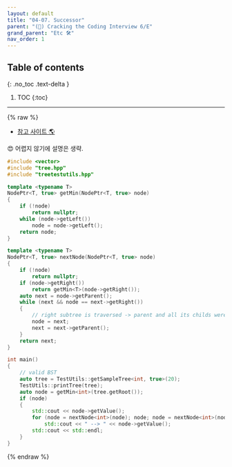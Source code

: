 ```yaml
---
layout: default
title: "04-07. Successor"
parent: "(📖) Cracking the Coding Interview 6/E"
grand_parent: "Etc 🛠"
nav_order: 1
---
```


## Table of contents
{: .no_toc .text-delta }

1. TOC
{:toc}

---

{% raw %}

* [참고 사이트 🌎](https://github.com/EasyCoding-7/CtCI-6th-Edition-cpp/blob/master/Ch%204.%20Trees%20and%20Graphs/C%2B%2B14/4.6-Successor.cpp)

😍 어렵지 않기에 설명은 생략.

```cpp
#include <vector>
#include "tree.hpp"
#include "treetestutils.hpp"

template <typename T>
NodePtr<T, true> getMin(NodePtr<T, true> node)
{
    if (!node)
        return nullptr;
    while (node->getLeft())
        node = node->getLeft();
    return node;
}

template <typename T>
NodePtr<T, true> nextNode(NodePtr<T, true> node)
{
    if (!node)
        return nullptr;
    if (node->getRight())
        return getMin<T>(node->getRight());
    auto next = node->getParent();
    while (next && node == next->getRight())
    {
        // right subtree is traversed -> parent and all its childs were traversed
        node = next;
        next = next->getParent();
    }
    return next;
}

int main()
{
    // valid BST
    auto tree = TestUtils::getSampleTree<int, true>(20);
    TestUtils::printTree(tree);
    auto node = getMin<int>(tree.getRoot());
    if (node)
    {
        std::cout << node->getValue();
        for (node = nextNode<int>(node); node; node = nextNode<int>(node))
            std::cout << " --> " << node->getValue();
        std::cout << std::endl;
    }
}
```

{% endraw %}